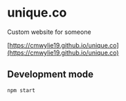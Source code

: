 # unique.co
Custom website for someone


[https://cmwylie19.github.io/unique.co](https://cmwylie19.github.io/unique.co)
## Development mode
```
npm start
```

